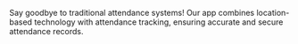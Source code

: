 Say goodbye to traditional attendance systems! Our app combines location-based technology with attendance tracking, ensuring accurate and secure attendance records.
